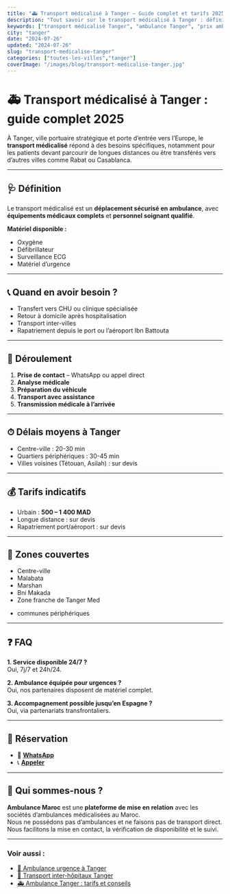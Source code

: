 ```yaml
---
title: "🚑 Transport médicalisé à Tanger – Guide complet et tarifs 2025"
description: "Tout savoir sur le transport médicalisé à Tanger : définition, déroulement, tarifs, zones couvertes et réservation. Service 24/7."
keywords: ["transport médicalisé Tanger", "ambulance Tanger", "prix ambulance Tanger", "ambulance urgence Tanger"]
city: "tanger"
date: "2024-07-26"
updated: "2024-07-26"
slug: "transport-medicalise-tanger"
categories: ["toutes-les-villes","tanger"]
coverImage: "/images/blog/transport-medicalise-tanger.jpg"
---
```


# 🚑 Transport médicalisé à Tanger : guide complet 2025

À Tanger, ville portuaire stratégique et porte d’entrée vers l’Europe, le **transport médicalisé** répond à des besoins spécifiques, notamment pour les patients devant parcourir de longues distances ou être transférés vers d’autres villes comme Rabat ou Casablanca.

---

## 🩺 Définition

Le transport médicalisé est un **déplacement sécurisé en ambulance**, avec **équipements médicaux complets** et **personnel soignant qualifié**.

**Matériel disponible :**
- Oxygène
- Défibrillateur
- Surveillance ECG
- Matériel d’urgence

---

## 📞 Quand en avoir besoin ?

- Transfert vers CHU ou clinique spécialisée  
- Retour à domicile après hospitalisation  
- Transport inter-villes  
- Rapatriement depuis le port ou l’aéroport Ibn Battouta

---

## 🔄 Déroulement

1. **Prise de contact** – WhatsApp ou appel direct  
2. **Analyse médicale**  
3. **Préparation du véhicule**  
4. **Transport avec assistance**  
5. **Transmission médicale à l’arrivée**

---

## ⏱ Délais moyens à Tanger

- Centre-ville : 20-30 min  
- Quartiers périphériques : 30-45 min  
- Villes voisines (Tétouan, Asilah) : sur devis

---

## 💰 Tarifs indicatifs

- Urbain : **500 – 1 400 MAD**  
- Longue distance : sur devis  
- Rapatriement port/aéroport : sur devis

---

## 📍 Zones couvertes

- Centre-ville  
- Malabata  
- Marshan  
- Bni Makada  
- Zone franche de Tanger Med  
+ communes périphériques

---

## ❓ FAQ

**1. Service disponible 24/7 ?**  
Oui, 7j/7 et 24h/24.

**2. Ambulance équipée pour urgences ?**  
Oui, nos partenaires disposent de matériel complet.

**3. Accompagnement possible jusqu’en Espagne ?**  
Oui, via partenariats transfrontaliers.

---

## 📲 Réservation

- 💬 [**WhatsApp**](https://wa.me/212XXXXXXX)  
- 📞 [**Appeler**](tel:+212XXXXXXX)

---

## 🏥 Qui sommes-nous ?

**Ambulance Maroc** est une **plateforme de mise en relation** avec les sociétés d’ambulances médicalisées au Maroc.  
Nous ne possédons pas d’ambulances et ne faisons pas de transport direct.  
Nous facilitons la mise en contact, la vérification de disponibilité et le suivi.

---

### Voir aussi :
- [🚨 Ambulance urgence à Tanger](#)  
- [🏥 Transport inter-hôpitaux Tanger](#)  
- [🚑 Ambulance Tanger : tarifs et conseils](#)